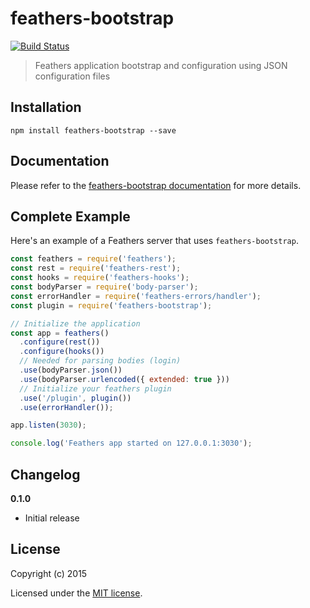 # feathers-bootstrap

[![Build Status](https://travis-ci.org/feathersjs/feathers-bootstrap.png?branch=master)](https://travis-ci.org/feathersjs/feathers-bootstrap)

> Feathers application bootstrap and configuration using JSON configuration files

## Installation

```
npm install feathers-bootstrap --save
```

## Documentation

Please refer to the [feathers-bootstrap documentation](http://docs.feathersjs.com/) for more details.

## Complete Example

Here's an example of a Feathers server that uses `feathers-bootstrap`. 

```js
const feathers = require('feathers');
const rest = require('feathers-rest');
const hooks = require('feathers-hooks');
const bodyParser = require('body-parser');
const errorHandler = require('feathers-errors/handler');
const plugin = require('feathers-bootstrap');

// Initialize the application
const app = feathers()
  .configure(rest())
  .configure(hooks())
  // Needed for parsing bodies (login)
  .use(bodyParser.json())
  .use(bodyParser.urlencoded({ extended: true }))
  // Initialize your feathers plugin
  .use('/plugin', plugin())
  .use(errorHandler());

app.listen(3030);

console.log('Feathers app started on 127.0.0.1:3030');
```


## Changelog

__0.1.0__

- Initial release

## License

Copyright (c) 2015

Licensed under the [MIT license](LICENSE).
